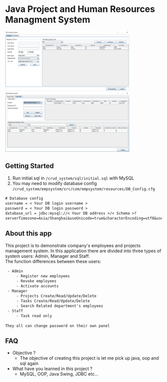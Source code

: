 # Java Project and Human Resources Managment System
<img src="https://github.com/michaelc285/crud_system/blob/master/image/image1.PNG?raw=true" width="400">
<img src="https://github.com/michaelc285/crud_system/blob/master/image/image2.JPG?raw=true" width="400">


## Getting Started
1. Run initial.sql in `/crud_system/sql/initial.sql` with MySQL
2. You may need to modify database config<br/> `/crud_system/empsystem/src/com/empsystem/resources/DB_Config.cfg`
```
# Database config
username = < Your DB login username >
password = < Your DB login password >
database_url = jdbc:mysql://< Your DB address >/< Schema >?serverTimezone=Asia/Shanghai&useUnicode=true&characterEncoding=utf8&useSSL=false
```

## About this app
This project is to demonstrate company's employees and projects management system.
In this application there are divided into three types of system users: Admin, Manager and Staff.\
The function differences between these users:
```
 - Admin
	 - Register new employees
	 - Revoke employees
	 - Activate accounts
 - Manager
	 - Projects Create/Read/Update/Delete
	 - Tasks Create/Read/Update/Delete
	 - Search Related department's employees
 - Staff
	 - Task read only
	 
They all can change password on their own panel
```


## FAQ 
- Objective ?
	- The objective of creating this project is let me pick up java, oop and sql again
- What have you learned in this project ?
	- MySQL, OOP, Java Swing, JDBC etc...
